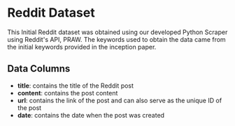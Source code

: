 # Reddit Dataset

This Initial Reddit dataset was obtained using our developed Python Scraper using Reddit's API, PRAW. The keywords used to obtain the data came from the initial keywords provided in the inception paper.

## Data Columns

- **title**: contains the title of the Reddit post
- **content**: contains the post content
- **url**: contains the link of the post and can also serve as the unique ID of the post
- **date**: contains the date when the post was created
